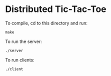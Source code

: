 **Distributed Tic-Tac-Toe**
=============

To compile, cd to this directory and run:
```
make
```

To run the server:
```
./server
```

To run clients:
```
./client
```
